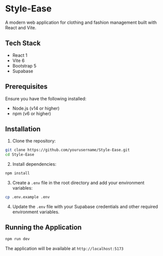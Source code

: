 # Style-Ease

A modern web application for clothing and fashion management built with React and Vite.

##  Tech Stack

- React 1
- Vite 6
- Bootstrap 5
- Supabase

##  Prerequisites

Ensure you have the following installed:
- Node.js (v14 or higher)
- npm (v6 or higher)

##  Installation

1. Clone the repository:
```bash
git clone https://github.com/yourusername/Style-Ease.git
cd Style-Ease
```

2. Install dependencies:
```bash
npm install
```

3. Create a `.env` file in the root directory and add your environment variables:
```bash
cp .env.example .env
```

4. Update the `.env` file with your Supabase credentials and other required environment variables.

##  Running the Application


```bash
npm run dev
```

The application will be available at `http://localhost:5173`


